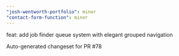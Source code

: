 ```yaml
---
"josh-wentworth-portfolio": minor
"contact-form-function": minor
---
```


feat: add job finder queue system with elegant grouped navigation

Auto-generated changeset for PR #78
